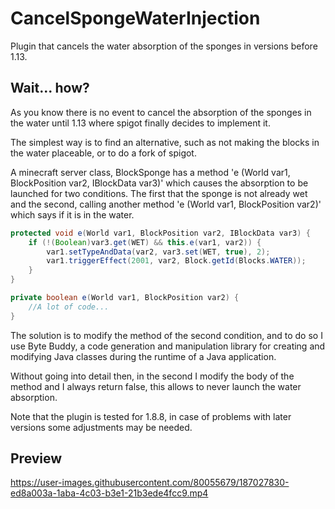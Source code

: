# CancelSpongeWaterInjection
Plugin that cancels the water absorption of the sponges in versions before 1.13.

## Wait... how?
As you know there is no event to cancel the absorption of the sponges in the water until 1.13 where spigot finally decides to implement it.

The simplest way is to find an alternative, such as not making the blocks in the water placeable, or to do a fork of spigot.

A minecraft server class, BlockSponge has a method 'e (World var1, BlockPosition var2, IBlockData var3)' which causes the absorption to be launched for two conditions.
The first that the sponge is not already wet and the second, calling another method 'e (World var1, BlockPosition var2)' which says if it is in the water.

```java
protected void e(World var1, BlockPosition var2, IBlockData var3) {
	if (!(Boolean)var3.get(WET) && this.e(var1, var2)) {
		var1.setTypeAndData(var2, var3.set(WET, true), 2);
		var1.triggerEffect(2001, var2, Block.getId(Blocks.WATER));
	}
}

private boolean e(World var1, BlockPosition var2) {
	//A lot of code...
}
```
The solution is to modify the method of the second condition, and to do so I use Byte Buddy, a code generation and manipulation library for creating and modifying Java classes during the runtime of a Java application.

Without going into detail then, in the second I modify the body of the method and I always return false, this allows to never launch the water absorption.

Note that the plugin is tested for 1.8.8, in case of problems with later versions some adjustments may be needed.

## Preview

https://user-images.githubusercontent.com/80055679/187027830-ed8a003a-1aba-4c03-b3e1-21b3ede4fcc9.mp4

